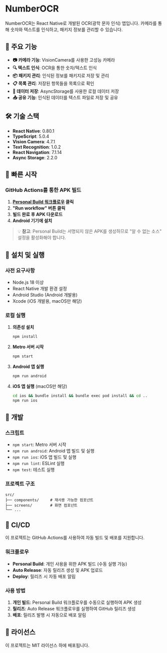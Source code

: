 # NumberOCR

NumberOCR는 React Native로 개발된 OCR(광학 문자 인식) 앱입니다. 카메라를 통해 숫자와 텍스트를 인식하고, 패키지 정보를 관리할 수 있습니다.

## 🚀 주요 기능

- **📷 카메라 기능**: VisionCamera를 사용한 고성능 카메라
- **🔍 텍스트 인식**: OCR을 통한 숫자/텍스트 인식
- **📦 패키지 관리**: 인식된 정보를 패키지로 저장 및 관리
- **📋 목록 관리**: 저장된 항목들을 목록으로 확인
- **💾 데이터 저장**: AsyncStorage를 사용한 로컬 데이터 저장
- **📤 공유 기능**: 인식된 데이터를 텍스트 파일로 저장 및 공유

## 🛠️ 기술 스택

- **React Native**: 0.80.1
- **TypeScript**: 5.0.4
- **Vision Camera**: 4.7.1
- **Text Recognition**: 1.0.2
- **React Navigation**: 7.1.14
- **Async Storage**: 2.2.0

## 🚀 빠른 시작

### GitHub Actions를 통한 APK 빌드

1. **[Personal Build 워크플로우](https://github.com/sjouble/numberocr/actions/workflows/personal-build.yml) 클릭**
2. **"Run workflow" 버튼 클릭**
3. **빌드 완료 후 APK 다운로드**
4. **Android 기기에 설치**

> 💡 **참고**: Personal Build는 서명되지 않은 APK를 생성하므로 "알 수 없는 소스" 설정을 활성화해야 합니다.

## 📱 설치 및 실행

### 사전 요구사항

- Node.js 18 이상
- React Native 개발 환경 설정
- Android Studio (Android 개발용)
- Xcode (iOS 개발용, macOS만 해당)

### 로컬 실행

1. **의존성 설치**
   ```bash
   npm install
   ```

2. **Metro 서버 시작**
   ```bash
   npm start
   ```

3. **Android 앱 실행**
   ```bash
   npm run android
   ```

4. **iOS 앱 실행** (macOS만 해당)
   ```bash
   cd ios && bundle install && bundle exec pod install && cd ..
   npm run ios
   ```

## 🔧 개발

### 스크립트

- `npm start`: Metro 서버 시작
- `npm run android`: Android 앱 빌드 및 실행
- `npm run ios`: iOS 앱 빌드 및 실행
- `npm run lint`: ESLint 실행
- `npm test`: 테스트 실행

### 프로젝트 구조

```
src/
├── components/     # 재사용 가능한 컴포넌트
├── screens/        # 화면 컴포넌트
└── ...
```

## 🚀 CI/CD

이 프로젝트는 GitHub Actions를 사용하여 자동 빌드 및 배포를 지원합니다.

### 워크플로우

- **Personal Build**: 개인 사용을 위한 APK 빌드 (수동 실행 가능)
- **Auto Release**: 자동 릴리즈 생성 및 APK 업로드
- **Deploy**: 릴리즈 시 자동 배포 알림

### 사용 방법

1. **개인 빌드**: Personal Build 워크플로우를 수동으로 실행하여 APK 생성
2. **릴리즈**: Auto Release 워크플로우를 실행하여 GitHub 릴리즈 생성
3. **배포**: 릴리즈 발행 시 자동으로 배포 알림

## 📄 라이선스

이 프로젝트는 MIT 라이선스 하에 배포됩니다.

